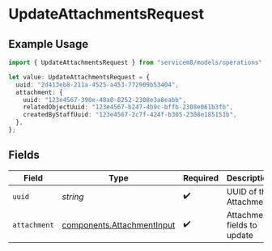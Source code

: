 # UpdateAttachmentsRequest

## Example Usage

```typescript
import { UpdateAttachmentsRequest } from "servicem8/models/operations";

let value: UpdateAttachmentsRequest = {
  uuid: "2d413eb8-211a-4525-a453-772909b53404",
  attachment: {
    uuid: "123e4567-390e-48a0-8252-2308e3a8eabb",
    relatedObjectUuid: "123e4567-b247-4b9c-bffb-2308e061b3fb",
    createdByStaffUuid: "123e4567-2c7f-424f-b305-2308e185151b",
  },
};
```

## Fields

| Field                                                                    | Type                                                                     | Required                                                                 | Description                                                              |
| ------------------------------------------------------------------------ | ------------------------------------------------------------------------ | ------------------------------------------------------------------------ | ------------------------------------------------------------------------ |
| `uuid`                                                                   | *string*                                                                 | :heavy_check_mark:                                                       | UUID of the Attachment                                                   |
| `attachment`                                                             | [components.AttachmentInput](../../models/components/attachmentinput.md) | :heavy_check_mark:                                                       | Attachment fields to update                                              |